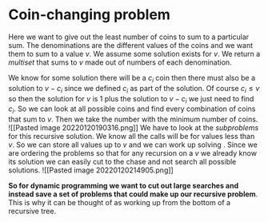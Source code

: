 # Coin-changing problem
Here we want to give out the least number of coins to sum to a particular sum. The denominations are the different values of the coins and we want them to sum to a value $v$. We assume some solution exists for $v$. We return a *multiset* that sums to $v$ made out of numbers of each denomination.

We know for some solution there will be a $c_i$ coin then there must also be a solution to $v-c_i$ since we defined $c_i$ as part of the solution. Of course $c_i\le v$ so then the solution for $v$ is 1 plus the solution to $v-c_i$ we just need to find $c_i$. So we can look at all possible coins and find every combination of coins that sum to $v$. Then we take the number with the minimum number of coins.
![[Pasted image 20220120190316.png]]
We have to look at the *subproblems* for this recursive solution. We know all the calls will be for values less than $v$. So we can store all values up to $v$ and we can work up solving . Since we are ordering the problems so that for any recursion on a $v$ we already know its solution we can easily cut to the chase and not search all possible solutions.
![[Pasted image 20220120214905.png]]

**So for dynamic programming we want to cut out large searches and instead save a set of problems that could make up our recursive problem**. This is why it can be thought of as working up from the bottom of a recursive  tree.
